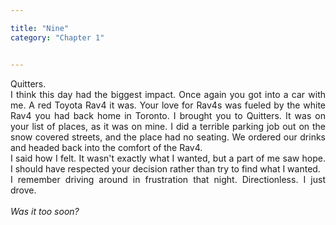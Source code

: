 ```yaml
---

title: "Nine"
category: "Chapter 1"


---
```

<style>
body {
text-align: justify}
</style>

Quitters. 
<br>
I think this day had the biggest impact. Once again you got into a car with me. A red Toyota Rav4 it was. Your love for Rav4s was fueled by the white Rav4 you had back home in Toronto. I brought you to Quitters. It was on your list of places, as it was on mine. I did a terrible parking job out on the snow covered streets, and the place had no seating. We ordered our drinks and headed back into the comfort of the Rav4.
<br>
I said how I felt. It wasn't exactly what I wanted, but a part of me saw hope. I should have respected your decision rather than try to find what I wanted. 
<br>
I remember driving around in frustration that night. Directionless. I just drove.
<br><br>
*Was it too soon?*